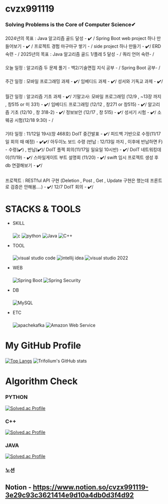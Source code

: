 # cvzx991119
### Solving Problems is the Core of Computer Science✔
        
###
2024년의 목표 : Java 알고리즘 골드 달성 - ✔️ / Spring Boot web project 하나 만들어보기 - ✔️ / 프로젝트 경험 마구마구 쌓기 - / side project 하나 만들기 - ✔️/ ERD 숙련 - /
2025년의 목표 : Java 알고리즘 골드 1/플레 5 달성 - / 쿼리 언어 숙련- /

### 
오늘 일정 :   알고리즘 두 문제 풀기 - 백2/기술면접 지식 공부 - / Spring Boot 공부- /                    
###
주간 일정 :  모바일 프로그래밍 과제 - ✔️/ 임베디드 과제 - ✔️/ 성서와 기독교 과제 - ✔️/
           
###
월간 일정 :   알고리즘 기초 과제 - ✔️/ 
기말고사:
모바일 프로그래밍 (12/9 , ~13장 까지 , 창515 or 미 331) - ✔️/ 임베디드 프로그래밍 (12/12 , 창271 or 창515) - ✔️/ 알고리즘 기초 (12/10 , 창 318-2) - ✔️/  정보보안 (12/17 , 창 515) - ✔️/ 성서기 시험 - ✔️/ 소웨공 시험(12/18 9:30) - /

###
기타 일정 :    11/12일 19시(창 468호) DoIT 중간발표 - ✔️/ 피드백 기반으로 수정(11/17일 회의 때 예정) - ✔️✔️/ 아두이노 보드 수령 (반납 : 12/13일 까지 , 이후에 반납하면 F) - 수령(✔️) , 반납(✔️)/ DoIT 플젝 회의(11/17일 일요일 10시반) - ✔️/ DoIT 네트워킹데이(11/19) - ✔️/ 스마일게이트 부트 설명회 (11/20) - ✔️/ swift 임시 프로젝트 생성 후 db 연결해보기 - ✔️/

###
프로젝트 :     RESTful API 구현 (Deletion , Post , Get , Update 구현은 했는데 프론트로 검증은 안해봄....) - ✔️/ 12/7 DoIT 회의 - ✔️/


# STACKS & TOOLS
- SKILL
  ###
  ![c](https://img.shields.io/badge/C-A8B9CC.svg?&style=for-the-badge&logo=c&logoColor=white)
  ![python](https://img.shields.io/badge/python-3776AB.svg?&style=for-the-badge&logo=python&logoColor=white)
  ![Java](https://img.shields.io/badge/Java-007396.svg?&style=for-the-badge&logo=openjdk&logoColor=white)
  ![C++](https://img.shields.io/badge/C++-00599C.svg?&style=for-the-badge&logo=cplusplus&logoColor=white)
- TOOL
  ###
  ![visual studio code](https://img.shields.io/badge/visual%20studio%20code-007ACC.svg?&style=for-the-badge&logo=visualstudiocode&logoColor=white)
  ![intellij idea](https://img.shields.io/badge/intellij%20idea-000000.svg?&style=for-the-badge&logo=intellijidea&logoColor=white)
  ![visual studio 2022](https://img.shields.io/badge/visual%20studio-7F52FF.svg?&style=for-the-badge&logo=visualstudio&logoColor=white)
- WEB
  ###
  ![Spring Boot](https://img.shields.io/badge/Spring%20Boot-6DB33F.svg?&style=for-the-badge&logo=springboot&logoColor=white)
  ![Spring Security](https://img.shields.io/badge/Spring%20Security-6DB33F.svg?&style=for-the-badge&logo=springsecurity&logoColor=white)

- DB
  ###
  ![MySQL](https://img.shields.io/badge/MySQL-4479A1.svg?&style=for-the-badge&logo=mysql&logoColor=white)
  
- ETC
  ###
  ![apachekafka](https://img.shields.io/badge/apache%20kafka-231F20.svg?&style=for-the-badge&logo=apachekafka&logoColor=white)
  ![Amazon Web Service](https://img.shields.io/badge/Amazon%20Web%20Services-232F3E.svg?&style=for-the-badge&logo=amazonwebservices&logoColor=white)

  

# My GitHub Profile
  ###
  [![Top Langs](https://github-readme-stats.vercel.app/api/top-langs/?username=kimmj-stale)](https://github.com/kimmj-stale/github-readme-stats)
  ![Trifolium's GitHub stats](https://github-readme-stats.vercel.app/api?username=kimmj-stale&show_icons=true&theme=dark)
  

# Algorithm Check
### PYTHON
[![Solved.ac Profile](http://mazassumnida.wtf/api/v2/generate_badge?boj=cvzx991119)](https://solved.ac/cvzx991119/)
### C++
[![Solved.ac Profile](http://mazassumnida.wtf/api/v2/generate_badge?boj=trifolium991119)](https://solved.ac/trifolium991119/)
### JAVA
[![Solved.ac Profile](http://mazassumnida.wtf/api/v2/generate_badge?boj=verox0304)](https://solved.ac/verox0304/)

### 노션
## Notion - https://www.notion.so/cvzx991119-3e29c93c3621414e9d10a4db0d3f4d92
